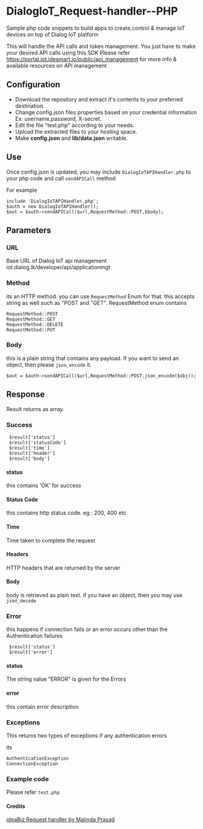 # DialogIoT_Request-handler--PHP
Sample php code snippets to build apps to create,control & manage IoT devices on top of Dialog IoT platform

This will handle the API calls and token management. You just have to make your desired API calls using this SDK
Please refer https://portal.iot.ideamart.io/public/api_management for more info & available resources on API management

## Configuration
* Download the repository and extract it's contents to your preferred destination.
* Change config.json files properties based on your credential information Ex: username,password, X-secret.
* Edit the file "test.php" according to your needs.
* Upload the extracted files to your hosting space.
* Make **config.json** and **lib/data.json** writable.


## Use
Once config.json is updated, you may include `DialogIoTAPIHandler.php` to your php code and call `sendAPICall` method 

For example

```
include 'DialogIoTAPIHandler.php';
$auth = new DialogIoTAPIHandler();
$out = $auth->sendAPICall($url,RequestMethod::POST,$body);
```

## Parameters
### URL
 Base URL of Dialog IoT api management iot.dialog.lk/developer/api/applicationmgt

### Method
 its an HTTP method. you can use `RequestMethod` Enum for that. this accepts string as well such as "POST and "GET". RequestMethod enum contains

```
RequestMethod::POST
RequestMethod::GET
RequestMethod::DELETE
RequestMethod::PUT

```

### Body
this is a plain string that contains any payload. If you want to send an object, then please `json_encode` it.

```
$out = $auth->sendAPICall($url,RequestMethod::POST,json_encode($obj));

```


## Response
Result returns as array. 

### Success

```
 $result['status'] 
 $result['statusCode'] 
 $result['time']
 $result['header']
 $result['body']

```

#### status 
this contains 'OK' for success

#### Status Code
this contains http status code. eg : 200, 400 etc

#### Time
Time taken to complete the request

#### Headers
HTTP headers that are returned by the server

#### Body
body is retrieved as plain text. if you have an object, then you may use `json_decode` 

### Error
 this happens if connection fails or an error occurs other than the Authentication failures


```
 $result['status'] 
 $result['error'] 
```

#### status 
The string value "ERROR" is given for the Errors

#### error
this contain error description

 
### Exceptions
This returns two types of exceptions if any authentication errors

its
```
AuthenticationException
ConnectionException
```

### Example code
Please refer `test.php`

#### Credits
[ideaBiz Request handler by Malinda Prasad](https://github.com/ideabizlk/IdeaBiz-Request-Handler---PHP)


